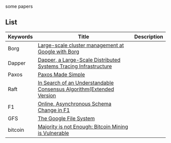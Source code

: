 some papers

## List

| Keywords  | Title        | Description |
| ------ | ------------------ | ------------- |
| Borg    |  [Large-scale cluster management at Google with Borg](./papers/cluster/management/borg.pdf)   |      |
| Dapper |  [Dapper, a Large-Scale Distributed Systems Tracing Infrastructure](./papers/distrubuted/Dapper,aLarge-ScaleDistributedSystemsTracingInfrastructure.pdf)    |       |
| Paxos |    [Paxos Made Simple](./papers/distrubuted/paxos-made-simple.pdf)   |       |
| Raft |   [In Search of an Understandable Consensus Algorithm(Extended Version](./papers/distrubuted/raft.pdf)    |       |
| F1 |    [Online, Asynchronous Schema Change in F1](./papers/F1/Online,AsynchronousSchemaChangeinF1.pdf)   |        |
| GFS | [The Google File System](./papers/storage/gfs-sosp2003.pdf)    |       |
| bitcoin | [Majority is not Enough: Bitcoin Mining is Vulnerable](./papers/bitcoin/MajorityisnotEnough:BitcoinMiningisVulnerable.pdf)    |       |
